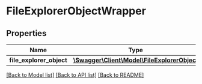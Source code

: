 # FileExplorerObjectWrapper

## Properties
Name | Type | Description | Notes
------------ | ------------- | ------------- | -------------
**file_explorer_object** | [**\Swagger\Client\Model\FileExplorerObject**](FileExplorerObject.md) |  | [optional] 

[[Back to Model list]](../../README.md#documentation-for-models) [[Back to API list]](../../README.md#documentation-for-api-endpoints) [[Back to README]](../../README.md)

